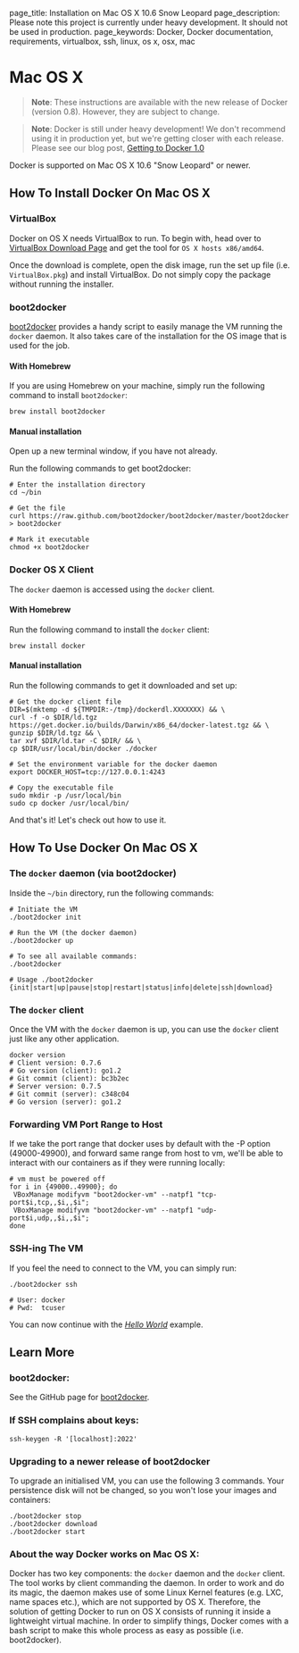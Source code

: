 page_title: Installation on Mac OS X 10.6 Snow Leopard
page_description: Please note this project is currently under heavy development. It should not be used in production.
page_keywords: Docker, Docker documentation, requirements, virtualbox, ssh, linux, os x, osx, mac

# Mac OS X

> **Note**:
> These instructions are available with the new release of Docker (version
> 0.8). However, they are subject to change.

> **Note**:
> Docker is still under heavy development! We don't recommend using it in
> production yet, but we're getting closer with each release. Please see
> our blog post, [Getting to Docker 1.0](
> http://blog.docker.io/2013/08/getting-to-docker-1-0/)

Docker is supported on Mac OS X 10.6 "Snow Leopard" or newer.

## How To Install Docker On Mac OS X

### VirtualBox

Docker on OS X needs VirtualBox to run. To begin with, head over to
[VirtualBox Download Page](https://www.virtualbox.org/wiki/Downloads)
and get the tool for `OS X hosts x86/amd64`.

Once the download is complete, open the disk image, run the set up file
(i.e. `VirtualBox.pkg`) and install VirtualBox. Do
not simply copy the package without running the installer.

### boot2docker

[boot2docker](https://github.com/boot2docker/boot2docker) provides a
handy script to easily manage the VM running the `docker`
daemon. It also takes care of the installation for the OS
image that is used for the job.

#### With Homebrew

If you are using Homebrew on your machine, simply run the following
command to install `boot2docker`:

    brew install boot2docker

#### Manual installation

Open up a new terminal window, if you have not already.

Run the following commands to get boot2docker:

    # Enter the installation directory
    cd ~/bin

    # Get the file
    curl https://raw.github.com/boot2docker/boot2docker/master/boot2docker > boot2docker

    # Mark it executable
    chmod +x boot2docker

### Docker OS X Client

The `docker` daemon is accessed using the
`docker` client.

#### With Homebrew

Run the following command to install the `docker`
client:

    brew install docker

#### Manual installation

Run the following commands to get it downloaded and set up:

    # Get the docker client file
    DIR=$(mktemp -d ${TMPDIR:-/tmp}/dockerdl.XXXXXXX) && \
    curl -f -o $DIR/ld.tgz https://get.docker.io/builds/Darwin/x86_64/docker-latest.tgz && \
    gunzip $DIR/ld.tgz && \
    tar xvf $DIR/ld.tar -C $DIR/ && \
    cp $DIR/usr/local/bin/docker ./docker

    # Set the environment variable for the docker daemon
    export DOCKER_HOST=tcp://127.0.0.1:4243

    # Copy the executable file
    sudo mkdir -p /usr/local/bin
    sudo cp docker /usr/local/bin/

And that's it! Let's check out how to use it.

## How To Use Docker On Mac OS X

### The `docker` daemon (via boot2docker)

Inside the `~/bin` directory, run the following
commands:

    # Initiate the VM
    ./boot2docker init

    # Run the VM (the docker daemon)
    ./boot2docker up

    # To see all available commands:
    ./boot2docker

    # Usage ./boot2docker {init|start|up|pause|stop|restart|status|info|delete|ssh|download}

### The `docker` client

Once the VM with the `docker` daemon is up, you can
use the `docker` client just like any other
application.

    docker version
    # Client version: 0.7.6
    # Go version (client): go1.2
    # Git commit (client): bc3b2ec
    # Server version: 0.7.5
    # Git commit (server): c348c04
    # Go version (server): go1.2

### Forwarding VM Port Range to Host

If we take the port range that docker uses by default with the -P option
(49000-49900), and forward same range from host to vm, we'll be able to
interact with our containers as if they were running locally:

    # vm must be powered off
    for i in {49000..49900}; do
     VBoxManage modifyvm "boot2docker-vm" --natpf1 "tcp-port$i,tcp,,$i,,$i";
     VBoxManage modifyvm "boot2docker-vm" --natpf1 "udp-port$i,udp,,$i,,$i";
    done

### SSH-ing The VM

If you feel the need to connect to the VM, you can simply run:

    ./boot2docker ssh

    # User: docker
    # Pwd:  tcuser

You can now continue with the [*Hello
World*](/examples/hello_world/#hello-world) example.

## Learn More

### boot2docker:

See the GitHub page for
[boot2docker](https://github.com/boot2docker/boot2docker).

### If SSH complains about keys:

    ssh-keygen -R '[localhost]:2022'

### Upgrading to a newer release of boot2docker

To upgrade an initialised VM, you can use the following 3 commands. Your
persistence disk will not be changed, so you won't lose your images and
containers:

    ./boot2docker stop
    ./boot2docker download
    ./boot2docker start

### About the way Docker works on Mac OS X:

Docker has two key components: the `docker` daemon and the `docker` client.
The tool works by client commanding the daemon. In order to work and do its
magic, the daemon makes use of some Linux Kernel features (e.g. LXC, name
spaces etc.), which are not supported by OS X. Therefore, the solution of
getting Docker to run on OS X consists of running it inside a lightweight
virtual machine. In order to simplify things, Docker comes with a bash
script to make this whole process as easy as possible (i.e.
boot2docker).
